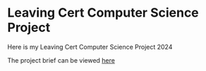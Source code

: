 # Leaving Cert Computer Science Project

Here is my Leaving Cert Computer Science Project 2024

The project brief can be viewed [here](htmls/DropMenu.html.html)
